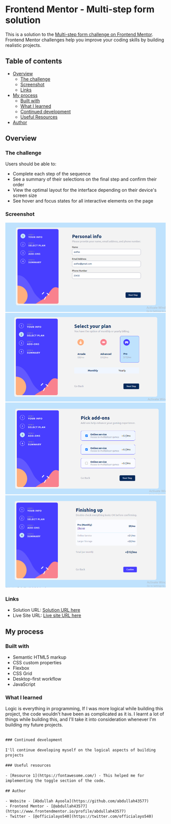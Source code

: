 # Frontend Mentor - Multi-step form solution

This is a solution to the [Multi-step form challenge on Frontend Mentor](https://www.frontendmentor.io/challenges/multistep-form-YVAnSdqQBJ). Frontend Mentor challenges help you improve your coding skills by building realistic projects.

## Table of contents

- [Overview](#overview)
  - [The challenge](#the-challenge)
  - [Screenshot](#screenshot)
  - [Links](#links)
- [My process](#my-process)
  - [Built with](#built-with)
  - [What I learned](#what-i-learned)
  - [Continued development](#continued-development)
  - [Useful Resources](#useful-resources)
- [Author](#author)

## Overview

### The challenge

Users should be able to:

- Complete each step of the sequence
- See a summary of their selections on the final step and confirm their order
- View the optimal layout for the interface depending on their device's screen size
- See hover and focus states for all interactive elements on the page

### Screenshot

![](./Images/Screenshot_17.png)
![](./Images/Screenshot_18.png)
![](./Images/Screenshot_19.png)
![](./Images/Screenshot_20.png)

### Links

- Solution URL: [Solution URL here](https://www.frontendmentor.io/solutions/multistep-form-UDcIzGwW-j)
- Live Site URL: [Live site URL here](https://multi-step-webp.netlify.app/)

## My process

### Built with

- Semantic HTML5 markup
- CSS custom properties
- Flexbox
- CSS Grid
- Desktop-first workflow
- JavaScript

### What I learned

Logic is everything in programming, If I was more logical while building this project, the code wouldn't have been as complicated as it is. I learnt a lot of things while building this, and I'll take it into consideration whenever I'm building my future projects.

```

### Continued development

I'll continue developing myself on the logical aspects of building projects

### Useful resources

- [Resource 1](https://fontawesome.com/) - This helped me for implementing the toggle section of the code.

## Author

- Website - [Abdullah Ayoola](https://github.com/abdullah43577)
- Frontend Mentor - [@abdullah43577](https://www.frontendmentor.io/profile/abdullah43577)
- Twitter - [@officialayo540](https://twitter.com/officialayo540)
```
